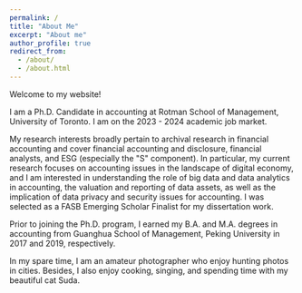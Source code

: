 ```yaml
---
permalink: /
title: "About Me"
excerpt: "About me"
author_profile: true
redirect_from: 
  - /about/
  - /about.html
---
```


Welcome to my website!

I am a Ph.D. Candidate in accounting at Rotman School of Management, University of Toronto. I am on the 2023 - 2024 academic job market.

My research interests broadly pertain to archival research in financial accounting and cover financial accounting and disclosure, financial analysts, and ESG (especially the "S" component). In particular, my current research focuses on accounting issues in the landscape of digital economy, and I am interested in understanding the role of big data and data analytics in accounting, the valuation and reporting of data assets, as well as the implication of data privacy and security issues for accounting. I was selected as a FASB Emerging Scholar Finalist for my dissertation work.

Prior to joining the Ph.D. program, I earned my B.A. and M.A. degrees in accounting from Guanghua School of Management, Peking University in 2017 and 2019, respectively.

In my spare time, I am an amateur photographer who enjoy hunting photos in cities. Besides, I also enjoy cooking, singing, and spending time with my beautiful cat Suda. 



